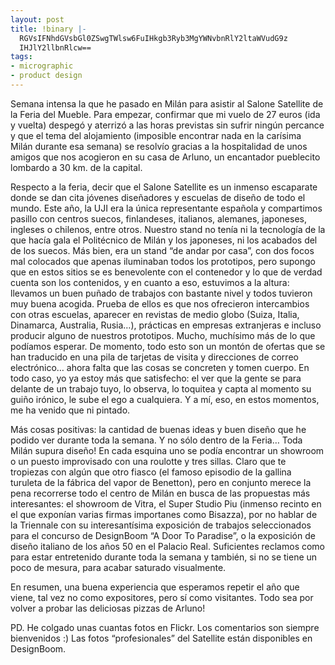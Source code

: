 ```yaml
---
layout: post
title: !binary |-
  RGVsIFNhdGVsbGl0ZSwgTWlsw6FuIHkgb3Ryb3MgYWNvbnRlY2ltaWVudG9z
  IHJlY2llbnRlcw==
tags:
- micrographic
- product design
---
```

Semana intensa la que he pasado en Milán para asistir al Salone Satellite de la Feria del Mueble. Para empezar, confirmar que mi vuelo de 27 euros (ida y vuelta) despegó y aterrizó a las horas previstas sin sufrir ningún percance y que el tema del alojamiento (imposible encontrar nada en la carísima Milán durante esa semana) se resolvío gracias a la hospitalidad de unos amigos que nos acogieron en su casa de Arluno, un encantador pueblecito lombardo a 30 km. de la capital.

Respecto a la feria, decir que el Salone Satellite es un inmenso escaparate donde se dan cita jóvenes diseñadores y escuelas de diseño de todo el mundo. Este año, la UJI era la única representante española y compartimos pasillo con centros suecos, finlandeses, italianos, alemanes, japoneses, ingleses o chilenos, entre otros. Nuestro stand no tenía ni la tecnología de la que hacía gala el Politécnico de Milán y los japoneses, ni los acabados del de los suecos. Más bien, era un stand “de andar por casa”, con dos focos mal colocados que apenas iluminaban todos los prototipos, pero supongo que en estos sitios se es benevolente con el contenedor y lo que de verdad cuenta son los contenidos, y en cuanto a eso, estuvimos a la altura: llevamos un buen puñado de trabajos con bastante nivel y todos tuvieron muy buena acogida. Prueba de ellos es que nos ofrecieron intercambios con otras escuelas, aparecer en revistas de medio globo (Suiza, Italia, Dinamarca, Australia, Rusia…), prácticas en empresas extranjeras e incluso producir alguno de nuestros prototipos. Mucho, muchísimo más de lo que podíamos esperar. De momento, todo esto son un montón de ofertas que se han traducido en una pila de tarjetas de visita y direcciones de correo electrónico… ahora falta que las cosas se concreten y tomen cuerpo. En todo caso, yo ya estoy más que satisfecho: el ver que la gente se para delante de un trabajo tuyo, lo observa, lo toquitea y capta al momento su guiño irónico, le sube el ego a cualquiera. Y a mí, eso, en estos momentos, me ha venido que ni pintado.

Más cosas positivas: la cantidad de buenas ideas y buen diseño que he podido ver durante toda la semana. Y no sólo dentro de la Feria… Toda Milán supura diseño! En cada esquina uno se podía encontrar un showroom o un puesto improvisado con una roulotte y tres sillas. Claro que te tropiezas con algún que otro fiasco (el famoso episodio de la gallina turuleta de la fábrica del vapor de Benetton), pero en conjunto merece la pena recorrerse todo el centro de Milán en busca de las propuestas más interesantes: el showroom de Vitra, el Super Studio Piu (inmenso recinto en el que exponían varias firmas importanes como Bisazza), por no hablar de la Triennale con su interesantísima exposición de trabajos seleccionados para el concurso de DesignBoom “A Door To Paradise”, o la exposición de diseño italiano de los años 50 en el Palacio Real. Suficientes reclamos como para estar entretenido durante toda la semana y también, si no se tiene un poco de mesura, para acabar saturado visualmente.

En resumen, una buena experiencia que esperamos repetir el año que viene, tal vez no como expositores, pero sí como visitantes. Todo sea por volver a probar las deliciosas pizzas de Arluno!

PD. He colgado unas cuantas fotos en Flickr. Los comentarios son siempre bienvenidos :) Las fotos “profesionales” del Satellite están disponibles en DesignBoom.
